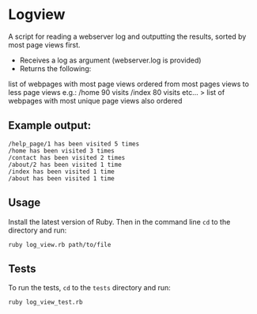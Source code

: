 # Logview

A script for reading a webserver log and outputting the results, sorted by most page views first. 

* Receives a log as argument (webserver.log is provided)
* Returns the following:

list of webpages with most page views ordered from most pages views to less page views e.g.:
/home 90 visits /index 80 visits etc... > list of webpages with most unique page views also ordered

## Example output:
```
/help_page/1 has been visited 5 times
/home has been visited 3 times
/contact has been visited 2 times
/about/2 has been visited 1 time
/index has been visited 1 time
/about has been visited 1 time
```

## Usage
Install the latest version of Ruby. Then in the command line `cd` to the directory and run:
```
ruby log_view.rb path/to/file
```

## Tests
To run the tests, `cd` to the `tests` directory and run:
```
ruby log_view_test.rb
```

